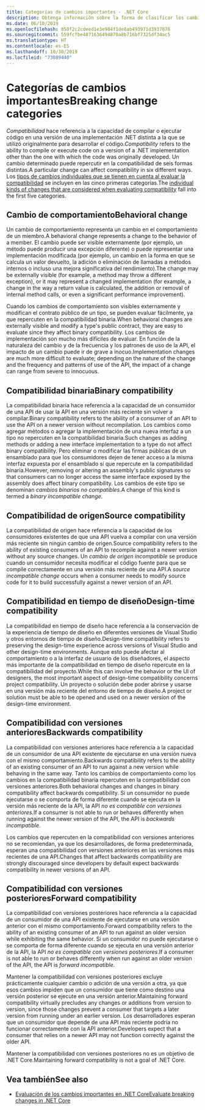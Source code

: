 ```yaml
---
title: Categorías de cambios importantes - .NET Core
description: Obtenga información sobre la forma de clasificar los cambios importantes en .NET Core.
ms.date: 06/10/2019
ms.openlocfilehash: 058f2c2cdeed1e3e984f1de8ab493971d3937876
ms.sourcegitcommit: 559fcfbe4871636494870a8b716bf7325df34ac5
ms.translationtype: HT
ms.contentlocale: es-ES
ms.lasthandoff: 10/30/2019
ms.locfileid: "73089440"
---
```

# <a name="breaking-change-categories"></a><span data-ttu-id="217af-103">Categorías de cambios importantes</span><span class="sxs-lookup"><span data-stu-id="217af-103">Breaking change categories</span></span>

<span data-ttu-id="217af-104">*Compatibilidad* hace referencia a la capacidad de compilar o ejecutar código en una versión de una implementación .NET distinta a la que se utilizó originalmente para desarrollar el código.</span><span class="sxs-lookup"><span data-stu-id="217af-104">*Compatibility* refers to the ability to compile or execute code on a version of a .NET implementation other than the one with which the code was originally developed.</span></span> <span data-ttu-id="217af-105">Un cambio determinado puede repercutir en la compatibilidad de seis formas distintas.</span><span class="sxs-lookup"><span data-stu-id="217af-105">A particular change can affect compatibility in six different ways.</span></span> <span data-ttu-id="217af-106">Los [tipos de cambios individuales que se tienen en cuenta al evaluar la compatibilidad](index.md) se incluyen en las cinco primeras categorías.</span><span class="sxs-lookup"><span data-stu-id="217af-106">The [individual kinds of changes that are considered when evaluating compatibility](index.md) fall into the first five categories.</span></span> 

## <a name="behavioral-change"></a><span data-ttu-id="217af-107">Cambio de comportamiento</span><span class="sxs-lookup"><span data-stu-id="217af-107">Behavioral change</span></span>

<span data-ttu-id="217af-108">Un cambio de comportamiento representa un cambio en el comportamiento de un miembro.</span><span class="sxs-lookup"><span data-stu-id="217af-108">A behavioral change represents a change to the behavior of a member.</span></span> <span data-ttu-id="217af-109">El cambio puede ser visible externamente (por ejemplo, un método puede producir una excepción diferente) o puede representar una implementación modificada (por ejemplo, un cambio en la forma en que se calcula un valor devuelto, la adición o eliminación de llamadas a métodos internos o incluso una mejora significativa del rendimiento).</span><span class="sxs-lookup"><span data-stu-id="217af-109">The change may be externally visible (for example, a method may throw a different exception), or it may represent a changed implementation (for example, a change in the way a return value is calculated, the addition or removal of internal method calls, or even a significant performance improvement).</span></span>

<span data-ttu-id="217af-110">Cuando los cambios de comportamiento son visibles externamente y modifican el contrato público de un tipo, se pueden evaluar fácilmente, ya que repercuten en la compatibilidad binaria.</span><span class="sxs-lookup"><span data-stu-id="217af-110">When behavioral changes are externally visible and modify a type's public contract, they are easy to evaluate since they affect binary compatibility.</span></span> <span data-ttu-id="217af-111">Los cambios de implementación son mucho más difíciles de evaluar. En función de la naturaleza del cambio y de la frecuencia y los patrones de uso de la API, el impacto de un cambio puede ir de grave a inocuo.</span><span class="sxs-lookup"><span data-stu-id="217af-111">Implementation changes are much more difficult to evaluate; depending on the nature of the change and the frequency and patterns of use of the API, the impact of a change can range from severe to innocuous.</span></span>  

## <a name="binary-compatibility"></a><span data-ttu-id="217af-112">Compatibilidad binaria</span><span class="sxs-lookup"><span data-stu-id="217af-112">Binary compatibility</span></span>

<span data-ttu-id="217af-113">La compatibilidad binaria hace referencia a la capacidad de un consumidor de una API de usar la API en una versión más reciente sin volver a compilar.</span><span class="sxs-lookup"><span data-stu-id="217af-113">Binary compatibility refers to the ability of a consumer of an API to use the API on a newer version without recompilation.</span></span> <span data-ttu-id="217af-114">Los cambios como agregar métodos o agregar la implementación de una nueva interfaz a un tipo no repercuten en la compatibilidad binaria.</span><span class="sxs-lookup"><span data-stu-id="217af-114">Such changes as adding methods or adding a new interface implementation to a type do not affect binary compatibility.</span></span> <span data-ttu-id="217af-115">Pero eliminar o modificar las firmas públicas de un ensamblado para que los consumidores dejen de tener acceso a la misma interfaz expuesta por el ensamblado sí que repercute en la compatibilidad binaria.</span><span class="sxs-lookup"><span data-stu-id="217af-115">However, removing or altering an assembly's public signatures so that consumers can no longer access the same interface exposed by the assembly does affect binary compatibility.</span></span> <span data-ttu-id="217af-116">Los cambios de este tipo se denominan *cambios binarios no compatibles*.</span><span class="sxs-lookup"><span data-stu-id="217af-116">A change of this kind is termed a *binary incompatible change*.</span></span>

## <a name="source-compatibility"></a><span data-ttu-id="217af-117">Compatibilidad de origen</span><span class="sxs-lookup"><span data-stu-id="217af-117">Source compatibility</span></span>

 <span data-ttu-id="217af-118">La compatibilidad de origen hace referencia a la capacidad de los consumidores existentes de que una API vuelva a compilar con una versión más reciente sin ningún cambio de origen.</span><span class="sxs-lookup"><span data-stu-id="217af-118">Source compatibility refers to the ability of existing consumers of an API to recompile against a newer version without any source changes.</span></span> <span data-ttu-id="217af-119">Un *cambio de origen incompatible* se produce cuando un consumidor necesita modificar el código fuente para que se compile correctamente en una versión más reciente de una API.</span><span class="sxs-lookup"><span data-stu-id="217af-119">A *source incompatible change* occurs when a consumer needs to modify source code for it to build successfully against a newer version of an API.</span></span>

## <a name="design-time-compatibility"></a><span data-ttu-id="217af-120">Compatibilidad en tiempo de diseño</span><span class="sxs-lookup"><span data-stu-id="217af-120">Design-time compatibility</span></span>

<span data-ttu-id="217af-121">La compatibilidad en tiempo de diseño hace referencia a la conservación de la experiencia de tiempo de diseño en diferentes versiones de Visual Studio y otros entornos de tiempo de diseño.</span><span class="sxs-lookup"><span data-stu-id="217af-121">Design-time compatibility refers to preserving the design-time experience across versions of Visual Studio and other design-time environments.</span></span> <span data-ttu-id="217af-122">Aunque esto puede afectar al comportamiento o a la interfaz de usuario de los diseñadores, el aspecto más importante de la compatibilidad en tiempo de diseño repercute en la compatibilidad del proyecto.</span><span class="sxs-lookup"><span data-stu-id="217af-122">While this can involve the behavior or the UI of designers, the most important aspect of design-time compatibility concerns project compatibility.</span></span> <span data-ttu-id="217af-123">Un proyecto o solución debe poder abrirse y usarse en una versión más reciente del entorno de tiempo de diseño.</span><span class="sxs-lookup"><span data-stu-id="217af-123">A project or solution must be able to be opened and used on a newer version of the design-time environment.</span></span>

## <a name="backwards-compatibility"></a><span data-ttu-id="217af-124">Compatibilidad con versiones anteriores</span><span class="sxs-lookup"><span data-stu-id="217af-124">Backwards compatibility</span></span>

<span data-ttu-id="217af-125">La compatibilidad con versiones anteriores hace referencia a la capacidad de un consumidor de una API existente de ejecutarse en una versión nueva con el mismo comportamiento.</span><span class="sxs-lookup"><span data-stu-id="217af-125">Backwards compatibility refers to the ability of an existing consumer of an API to run against a new version while behaving in the same way.</span></span> <span data-ttu-id="217af-126">Tanto los cambios de comportamiento como los cambios en la compatibilidad binaria repercuten en la compatibilidad con versiones anteriores.</span><span class="sxs-lookup"><span data-stu-id="217af-126">Both behavioral changes and changes in binary compatibility affect backwards compatibility.</span></span> <span data-ttu-id="217af-127">Si un consumidor no puede ejecutarse o se comporta de forma diferente cuando se ejecuta en la versión más reciente de la API, la API *no es compatible con versiones anteriores*.</span><span class="sxs-lookup"><span data-stu-id="217af-127">If a consumer is not able to run or behaves differently when running against the newer version of the API, the API is *backwards incompatible*.</span></span>

<span data-ttu-id="217af-128">Los cambios que repercuten en la compatibilidad con versiones anteriores no se recomiendan, ya que los desarrolladores, de forma predeterminada, esperan una compatibilidad con versiones anteriores en las versiones más recientes de una API.</span><span class="sxs-lookup"><span data-stu-id="217af-128">Changes that affect backwards compatibility are strongly discouraged since developers by default expect backwards compatibility in newer versions of an API.</span></span>

## <a name="forward-compatibility"></a><span data-ttu-id="217af-129">Compatibilidad con versiones posteriores</span><span class="sxs-lookup"><span data-stu-id="217af-129">Forward compatibility</span></span>

<span data-ttu-id="217af-130">La compatibilidad con versiones posteriores hace referencia a la capacidad de un consumidor de una API existente de ejecutarse en una versión anterior con el mismo comportamiento.</span><span class="sxs-lookup"><span data-stu-id="217af-130">Forward compatibility refers to the ability of an existing consumer of an API to run against an older version while exhibiting the same behavior.</span></span> <span data-ttu-id="217af-131">Si un consumidor no puede ejecutarse o se comporta de forma diferente cuando se ejecuta en una versión anterior de la API, la API *no es compatible con versiones posteriores*.</span><span class="sxs-lookup"><span data-stu-id="217af-131">If a consumer is not able to run or behaves differently when run against an older version of the API, the API is *forward incompatible*.</span></span> 

<span data-ttu-id="217af-132">Mantener la compatibilidad con versiones posteriores excluye prácticamente cualquier cambio o adición de una versión a otra, ya que esos cambios impiden que un consumidor que tiene como destino una versión posterior se ejecute en una versión anterior.</span><span class="sxs-lookup"><span data-stu-id="217af-132">Maintaining forward compatibility virtually precludes any changes or additions from version to version, since those changes prevent a consumer that targets a later version from running under an earlier version.</span></span> <span data-ttu-id="217af-133">Los desarrolladores esperan que un consumidor que depende de una API más reciente podría no funcionar correctamente con la API anterior.</span><span class="sxs-lookup"><span data-stu-id="217af-133">Developers expect that a consumer that relies on a newer API may not function correctly against the older API.</span></span> 

<span data-ttu-id="217af-134">Mantener la compatibilidad con versiones posteriores no es un objetivo de .NET Core.</span><span class="sxs-lookup"><span data-stu-id="217af-134">Maintaining forward compatibility is not a goal of .NET Core.</span></span>

## <a name="see-also"></a><span data-ttu-id="217af-135">Vea también</span><span class="sxs-lookup"><span data-stu-id="217af-135">See also</span></span>

- [<span data-ttu-id="217af-136">Evaluación de los cambios importantes en .NET Core</span><span class="sxs-lookup"><span data-stu-id="217af-136">Evaluate breaking changes in .NET Core</span></span>](index.md)
